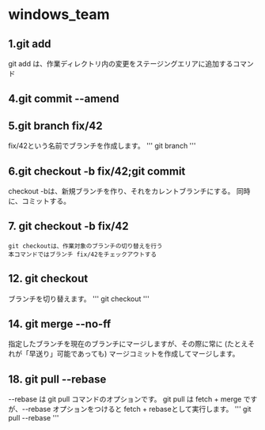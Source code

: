 # windows_team

## 1.git add
git add は、作業ディレクトリ内の変更をステージングエリアに追加するコマンド

## 4.git commit --amend

## 5.git branch fix/42
fix/42という名前でブランチを作成します。
'''
git branch <branchname>
'''

## 6.git checkout -b fix/42;git commit
checkout -bは、新規ブランチを作り、それをカレントブランチにする。
同時に、コミットする。

## 7. git checkout -b fix/42
	git checkoutは、作業対象のブランチの切り替えを行う
	本コマンドではブランチ fix/42をチェックアウトする

## 12. git checkout
ブランチを切り替えます。
'''
git checkout <branch>
'''

## 14. git merge --no-ff
指定したブランチを現在のブランチにマージしますが、その際に常に (たとえそれが「早送り」可能であっても) マージコミットを作成してマージします。

## 18. git pull --rebase
--rebase は git pull コマンドのオプションです。
git pull は fetch + merge ですが、--rebase オプションをつけると fetch + rebaseとして実行します。
'''
git pull --rebase
'''
